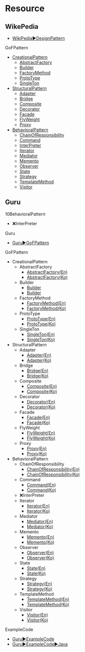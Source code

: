 # Resource

## WikePedia
- [WikiPedia▶️DesignPattern](https://en.wikipedia.org/wiki/Design_Patterns)

GoFPattern
- [CreationalPattern](https://en.wikipedia.org/wiki/Creational_pattern)
  - [AbstractFactory](https://en.wikipedia.org/wiki/Abstract_factory_pattern)
  - [Builder](https://en.wikipedia.org/wiki/Builder_pattern)
  - [FactoryMethod](https://en.wikipedia.org/wiki/Factory_method_pattern)
  - [ProtoType](https://en.wikipedia.org/wiki/Prototype_pattern)
  - [SingleTon](https://en.wikipedia.org/wiki/Singleton_pattern)
- [StructuralPattern](https://en.wikipedia.org/wiki/Structural_pattern)
  - [Adapter](https://en.wikipedia.org/wiki/Adapter_pattern)
  - [Bridge](https://en.wikipedia.org/wiki/Bridge_pattern)
  - [Composite](https://en.wikipedia.org/wiki/Composite_pattern)
  - [Decorator](https://en.wikipedia.org/wiki/Decorator_pattern)
  - [Facade](https://en.wikipedia.org/wiki/Facade_pattern)
  - [FlyWeight](https://en.wikipedia.org/wiki/Flyweight_pattern)
  - [Proxy](https://en.wikipedia.org/wiki/Proxy_pattern)
- [BehavioralPattern](https://en.wikipedia.org/wiki/Behavioral_pattern)
  - [ChainOfResponsibility](https://en.wikipedia.org/wiki/Chain-of-responsibility_pattern)
  - [Command](https://en.wikipedia.org/wiki/Command_pattern)
  - [InterPreter](https://en.wikipedia.org/wiki/Interpreter_pattern)
  - [Iterator](https://en.wikipedia.org/wiki/Iterator_pattern)
  - [Mediator](https://en.wikipedia.org/wiki/Mediator_pattern)
  - [Memento](https://en.wikipedia.org/wiki/Memento_pattern)
  - [Observer](https://en.wikipedia.org/wiki/Observer_pattern)
  - [State](https://en.wikipedia.org/wiki/State_pattern)
  - [Strategy](https://en.wikipedia.org/wiki/Strategy_pattern)
  - [TemplateMethod](https://en.wikipedia.org/wiki/Template_method_pattern)
  - [Visitor](https://en.wikipedia.org/wiki/Visitor_pattern)

## Guru
10BehavioralPattern
- ❌InterPreter

Guru
- [Guru▶️GoFPattern](https://refactoring.guru/ko)

GoFPattern
- CreationalPattern
  - AbstractFactory
    - [AbstractFactory(En)](https://refactoring.guru/design-patterns/abstract-factory)
    - [AbstractFactory(Ko)](https://refactoring.guru/ko/design-patterns/abstract-factory)
  - Builder
    - [Builder](https://refactoring.guru/design-patterns/builder)
    - [Builder](https://refactoring.guru/ko/design-patterns/builder)
  - FactoryMethod
    - [FactoryMethod(En)](https://refactoring.guru/design-patterns/factory-method)
    - [FactoryMethod(Ko)](https://refactoring.guru/ko/design-patterns/factory-method)
  - ProtoType
    - [ProtoType(En)](https://refactoring.guru/design-patterns/prototype)
    - [ProtoType(Ko)](https://refactoring.guru/ko/design-patterns/prototype)
  - SingleTon
    - [SingleTon(En)](https://refactoring.guru/design-patterns/singleton)
    - [SingleTon(Ko)](https://refactoring.guru/ko/design-patterns/singleton)
- StructuralPattern
  - Adapter
    - [Adapter(En)](https://refactoring.guru/design-patterns/adapter)
    - [Adapter(Ko)](https://refactoring.guru/ko/design-patterns/adapter)
  - Bridge
    - [Bridge(En)](https://refactoring.guru/design-patterns/bridge)
    - [Bridge(Ko)](https://refactoring.guru/ko/design-patterns/bridge)
  - Composite
    - [Composite(En)](https://refactoring.guru/design-patterns/composite)
    - [Composite(Ko)](https://refactoring.guru/ko/design-patterns/composite)
  - Decorator
    - [Decorator(En)](https://refactoring.guru/design-patterns/decorator)
    - [Decorator(Ko)](https://refactoring.guru/ko/design-patterns/decorator)
  - Facade
    - [Facade(En)](https://refactoring.guru/design-patterns/facade)
    - [Facade(Ko)](https://refactoring.guru/ko/design-patterns/facade)
  - FlyWeight
    - [FlyWeight(En)](https://refactoring.guru/design-patterns/flyweight)
    - [FlyWeight(Ko)](https://refactoring.guru/ko/design-patterns/flyweight)
  - Proxy
    - [Proxy(En)](https://refactoring.guru/design-patterns/proxy)
    - [Proxy(Ko)](https://refactoring.guru/ko/design-patterns/proxy)
- BehavioralPattern
  - ChainOfResponsibility
    - [ChainOfResponsibility(En)](https://refactoring.guru/design-patterns/chain-of-responsibility)
    - [ChainOfResponsibility(Ko)](https://refactoring.guru/ko/design-patterns/chain-of-responsibility)
  - Command
    - [Command(En)](https://refactoring.guru/design-patterns/command)
    - [Command(Ko)](https://refactoring.guru/ko/design-patterns/command)
  - ❌InterPreter
  - Iterator
    - [Iterator(En)](https://refactoring.guru/design-patterns/iterator)
    - [Iterator(Ko)](https://refactoring.guru/ko/design-patterns/iterator)
  - Mediator
    - [Mediator(En)](https://refactoring.guru/design-patterns/mediator)
    - [Mediator(Ko)](https://refactoring.guru/ko/design-patterns/mediator)
  - Memento
    - [Memento(En)](https://refactoring.guru/design-patterns/memento)
    - [Memento(Ko)](https://refactoring.guru/ko/design-patterns/memento)
  - Observer
    - [Observer(En)](https://refactoring.guru/design-patterns/observer)
    - [Observer(Ko)](https://refactoring.guru/ko/design-patterns/observer)
  - State
    - [State(En)](https://refactoring.guru/design-patterns/state)
    - [State(Ko)](https://refactoring.guru/ko/design-patterns/state)
  - Strategy
    - [Strategy(En)](https://refactoring.guru/design-patterns/strategy)
    - [Strategy(Ko)](https://refactoring.guru/ko/design-patterns/strategy)
  - TemplateMethod
    - [TemplateMethod(En)](https://refactoring.guru/design-patterns/template-method)
    - [TemplateMethod(Ko)](https://refactoring.guru/ko/design-patterns/template-method)
  - Visitor
    - [Visitor(En)](https://refactoring.guru/design-patterns/visitor)
    - [Visitor(Ko)](https://refactoring.guru/ko/design-patterns/visitor)


ExampleCode
- [Guru▶️ExampleCode](https://refactoring.guru/design-patterns/examples)
- [Guru▶️ExampleCode▶️Java](https://refactoring.guru/design-patterns/java)